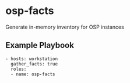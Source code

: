 osp-facts
=========

Generate in-memory inventory for OSP instances

Example Playbook
----------------

    - hosts: workstation
      gather_facts: true
      roles:
      - name: osp-facts
